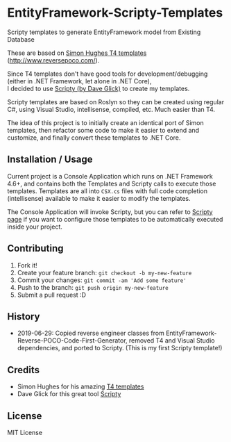 # EntityFramework-Scripty-Templates
Scripty templates to generate EntityFramework model from Existing Database

These are based on [Simon Hughes T4 templates](https://github.com/sjh37/EntityFramework-Reverse-POCO-Code-First-Generator) (http://www.reversepoco.com/).

Since T4 templates don't have good tools for development/debugging (either in .NET Framework, let alone in .NET Core),  
I decided to use [Scripty (by Dave Glick)](https://github.com/daveaglick/Scripty) to create my templates.

Scripty templates are based on Roslyn so they can be created using regular C#, using Visual Studio, intellisense, compiled, etc. 
Much easier than T4.

The idea of this project is to initially create an identical port of Simon templates, then refactor some code to 
make it easier to extend and customize, and finally convert these templates to .NET Core. 


## Installation / Usage
Current project is a Console Application which runs on .NET Framework 4.6+, and contains both the Templates
and Scripty calls to execute those templates. Templates are all into `CSX.cs` files with full code completion (intellisense) available 
to make it easier to modify the templates.

The Console Application will invoke Scripty, but you can refer to [Scripty page](https://github.com/daveaglick/Scripty) if you want
to configure those templates to be automatically executed inside your project.

## Contributing
1. Fork it!
2. Create your feature branch: `git checkout -b my-new-feature`
3. Commit your changes: `git commit -am 'Add some feature'`
4. Push to the branch: `git push origin my-new-feature`
5. Submit a pull request :D

## History
- 2019-06-29: Copied reverse engineer classes from EntityFramework-Reverse-POCO-Code-First-Generator, removed T4 and Visual Studio dependencies, and ported to Scripty. (This is my first Scripty template!)

## Credits
- Simon Hughes for his amazing [T4 templates](https://github.com/sjh37/EntityFramework-Reverse-POCO-Code-First-Generator)
- Dave Glick for this great tool [Scripty](https://github.com/daveaglick/Scripty)

## License
MIT License
